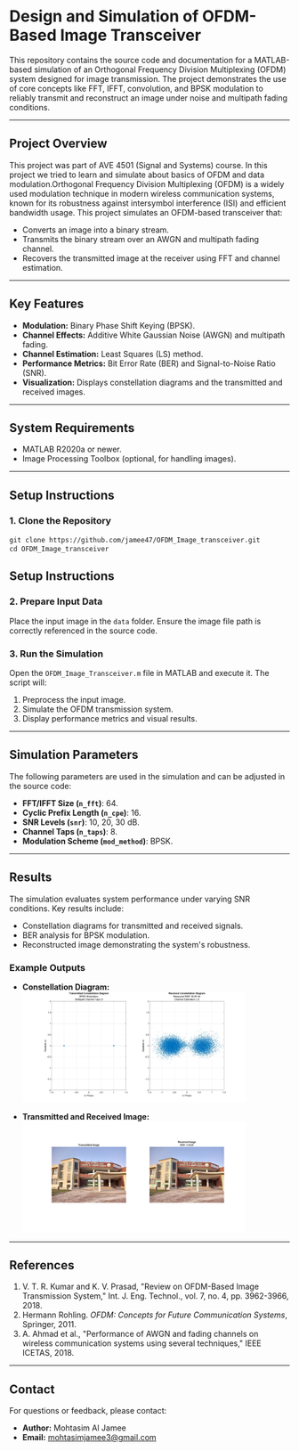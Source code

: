 # **Design and Simulation of OFDM-Based Image Transceiver**

This repository contains the source code and documentation for a MATLAB-based simulation of an Orthogonal Frequency Division Multiplexing (OFDM) system designed for image transmission. The project demonstrates the use of core concepts like FFT, IFFT, convolution, and BPSK modulation to reliably transmit and reconstruct an image under noise and multipath fading conditions.

---

## **Project Overview**

This project was part of AVE 4501 (Signal and Systems) course. In this project we tried to learn and simulate about basics of OFDM and data modulation.Orthogonal Frequency Division Multiplexing (OFDM) is a widely used modulation technique in modern wireless communication systems, known for its robustness against intersymbol interference (ISI) and efficient bandwidth usage. This project simulates an OFDM-based transceiver that:
- Converts an image into a binary stream.
- Transmits the binary stream over an AWGN and multipath fading channel.
- Recovers the transmitted image at the receiver using FFT and channel estimation.

---

## **Key Features**
- **Modulation:** Binary Phase Shift Keying (BPSK).
- **Channel Effects:** Additive White Gaussian Noise (AWGN) and multipath fading.
- **Channel Estimation:** Least Squares (LS) method.
- **Performance Metrics:** Bit Error Rate (BER) and Signal-to-Noise Ratio (SNR).
- **Visualization:** Displays constellation diagrams and the transmitted and received images.

---

## **System Requirements**
- MATLAB R2020a or newer.
- Image Processing Toolbox (optional, for handling images).

---

## **Setup Instructions**

### **1. Clone the Repository**
```
git clone https://github.com/jamee47/OFDM_Image_transceiver.git
cd OFDM_Image_transceiver
```

## **Setup Instructions**

### **2. Prepare Input Data**
Place the input image in the `data` folder. Ensure the image file path is correctly referenced in the source code.

### **3. Run the Simulation**
Open the `OFDM_Image_Transceiver.m` file in MATLAB and execute it. The script will:
1. Preprocess the input image.
2. Simulate the OFDM transmission system.
3. Display performance metrics and visual results.

---

## **Simulation Parameters**
The following parameters are used in the simulation and can be adjusted in the source code:
- **FFT/IFFT Size (`n_fft`)**: 64.
- **Cyclic Prefix Length (`n_cpe`)**: 16.
- **SNR Levels (`snr`)**: 10, 20, 30 dB.
- **Channel Taps (`n_taps`)**: 8.
- **Modulation Scheme (`mod_method`)**: BPSK.

---

## **Results**
The simulation evaluates system performance under varying SNR conditions. Key results include:
- Constellation diagrams for transmitted and received signals.
- BER analysis for BPSK modulation.
- Reconstructed image demonstrating the system's robustness.

### **Example Outputs**
- **Constellation Diagram:**  
  <img src="results/constellation_30db.jpg" alt="Constellation Diagram" width="400"/>  

- **Transmitted and Received Image:**  
  <img src="results/trans_rec_image.jpg" alt="Image Recovery" width="400"/>  


---

## **References**
1. V. T. R. Kumar and K. V. Prasad, "Review on OFDM-Based Image Transmission System," Int. J. Eng. Technol., vol. 7, no. 4, pp. 3962-3966, 2018.
2. Hermann Rohling. *OFDM: Concepts for Future Communication Systems*, Springer, 2011.
3. A. Ahmad et al., "Performance of AWGN and fading channels on wireless communication systems using several techniques," IEEE ICETAS, 2018.

---

## **Contact**
For questions or feedback, please contact:
- **Author:** Mohtasim Al Jamee  
- **Email:** mohtasimjamee3@gmail.com  


